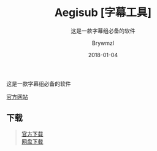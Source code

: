 ﻿---
layout:     post
title:      Aegisub [字幕工具]
subtitle:   这是一款字幕组必备的软件
date:       2018-01-04
author:     Brywmzl
header-img: img/Aegisub/bg.jpg
catalog: true
tags:
---
这是一款字幕组必备的软件

<!--more-->

[官方网站](http://www.aegisub.org/)  

## 下载
> [官方下载](http://www.aegisub.org/downloads/)  
> [网盘下载](https://pan.baidu.com/s/1nvehBxJ)  